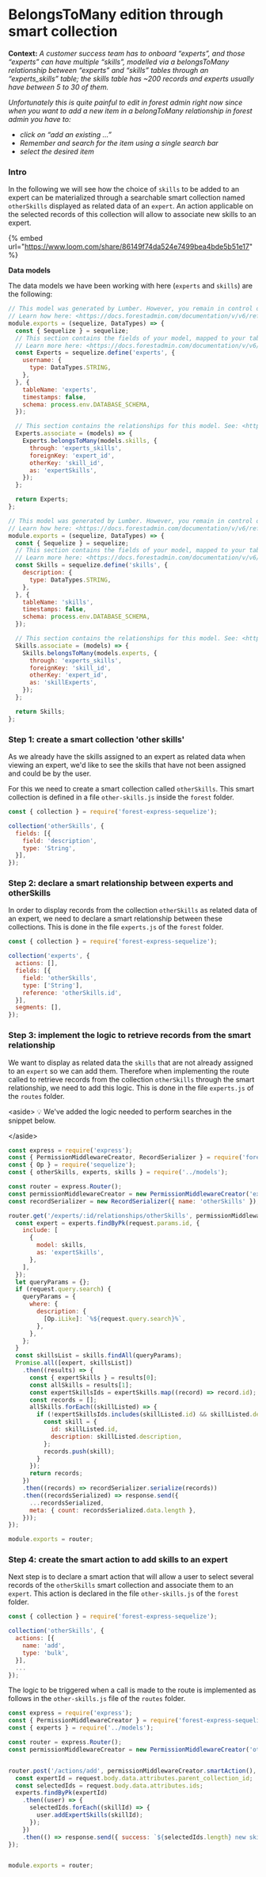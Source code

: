 # BelongsToMany edition through smart collection

**Context:** _A customer success team has to onboard “experts”, and those “experts” can have multiple “skills”, modelled via a belongsToMany relationship between “experts” and “skills” tables through an “experts\_skills” table; the skills table has \~200 records and experts usually have between 5 to 30 of them._

_Unfortunately this is quite painful to edit in forest admin right now since when you want to add a new item in a belongToMany relationship in forest admin you have to:_

* _click on “add an existing …”_
* _Remember and search for the item using a single search bar_
* _select the desired item_

### Intro

In the following we will see how the choice of `skills` to be added to an expert can be materialized through a searchable smart collection named `otherSkills` displayed as related data of an `expert`. An action applicable on the selected records of this collection will allow to associate new skills to an expert.

{% embed url="https://www.loom.com/share/86149f74da524e7499bea4bde5b51e17" %}

**Data models**

The data models we have been working with here (`experts` and `skills`) are the following:

```jsx
// This model was generated by Lumber. However, you remain in control of your models.
// Learn how here: <https://docs.forestadmin.com/documentation/v/v6/reference-guide/models/enrich-your-models>
module.exports = (sequelize, DataTypes) => {
  const { Sequelize } = sequelize;
  // This section contains the fields of your model, mapped to your table's columns.
  // Learn more here: <https://docs.forestadmin.com/documentation/v/v6/reference-guide/models/enrich-your-models#declaring-a-new-field-in-a-model>
  const Experts = sequelize.define('experts', {
    username: {
      type: DataTypes.STRING,
    },
  }, {
    tableName: 'experts',
    timestamps: false,
    schema: process.env.DATABASE_SCHEMA,
  });

  // This section contains the relationships for this model. See: <https://docs.forestadmin.com/documentation/v/v6/reference-guide/relationships#adding-relationships>.
  Experts.associate = (models) => {
    Experts.belongsToMany(models.skills, {
      through: 'experts_skills',
      foreignKey: 'expert_id',
      otherKey: 'skill_id',
      as: 'expertSkills',
    });
  };

  return Experts;
};
```

```jsx
// This model was generated by Lumber. However, you remain in control of your models.
// Learn how here: <https://docs.forestadmin.com/documentation/v/v6/reference-guide/models/enrich-your-models>
module.exports = (sequelize, DataTypes) => {
  const { Sequelize } = sequelize;
  // This section contains the fields of your model, mapped to your table's columns.
  // Learn more here: <https://docs.forestadmin.com/documentation/v/v6/reference-guide/models/enrich-your-models#declaring-a-new-field-in-a-model>
  const Skills = sequelize.define('skills', {
    description: {
      type: DataTypes.STRING,
    },
  }, {
    tableName: 'skills',
    timestamps: false,
    schema: process.env.DATABASE_SCHEMA,
  });

  // This section contains the relationships for this model. See: <https://docs.forestadmin.com/documentation/v/v6/reference-guide/relationships#adding-relationships>.
  Skills.associate = (models) => {
    Skills.belongsToMany(models.experts, {
      through: 'experts_skills',
      foreignKey: 'skill_id',
      otherKey: 'expert_id',
      as: 'skillExperts',
    });
  };

  return Skills;
};
```

### Step 1: create a smart collection 'other skills'

As we already have the skills assigned to an expert as related data when viewing an expert, we'd like to see the skills that have not been assigned and could be by the user.

For this we need to create a smart collection called `otherSkills`. This smart collection is defined in a file `other-skills.js` inside the `forest` folder.

```jsx
const { collection } = require('forest-express-sequelize');

collection('otherSkills', {
  fields: [{
    field: 'description',
    type: 'String',
  }],
});
```

### Step 2: declare a smart relationship between experts and otherSkills

In order to display records from the collection `otherSkills` as related data of an expert, we need to declare a smart relationship between these collections. This is done in the file `experts.js` of the `forest` folder.

```jsx
const { collection } = require('forest-express-sequelize');

collection('experts', {
  actions: [],
  fields: [{
    field: 'otherSkills',
    type: ['String'],
    reference: 'otherSkills.id',
  }],
  segments: [],
});
```

### Step 3: implement the logic to retrieve records from the smart relationship

We want to display as related data the `skills` that are not already assigned to an `expert` so we can add them. Therefore when implementing the route called to retrieve records from the collection `otherSkills` through the smart relationship, we need to add this logic. This is done in the file `experts.js` of the `routes` folder.

\<aside> 💡 We've added the logic needed to perform searches in the snippet below.

\</aside>

```jsx
const express = require('express');
const { PermissionMiddlewareCreator, RecordSerializer } = require('forest-express-sequelize');
const { Op } = require('sequelize');
const { otherSkills, experts, skills } = require('../models');

const router = express.Router();
const permissionMiddlewareCreator = new PermissionMiddlewareCreator('experts');
const recordSerializer = new RecordSerializer({ name: 'otherSkills' });

router.get('/experts/:id/relationships/otherSkills', permissionMiddlewareCreator.list(), (request, response, next) => {
  const expert = experts.findByPk(request.params.id, {
    include: [
      {
        model: skills,
        as: 'expertSkills',
      },
    ],
  });
  let queryParams = {};
  if (request.query.search) {
    queryParams = {
      where: {
        description: {
          [Op.iLike]: `%${request.query.search}%`,
        },
      },
    };
  }
  const skillsList = skills.findAll(queryParams);
  Promise.all([expert, skillsList])
    .then((results) => {
      const { expertSkills } = results[0];
      const allSkills = results[1];
      const expertSkillsIds = expertSkills.map((record) => record.id);
      const records = [];
      allSkills.forEach((skillListed) => {
        if (!expertSkillsIds.includes(skillListed.id) && skillListed.description) {
          const skill = {
            id: skillListed.id,
            description: skillListed.description,
          };
          records.push(skill);
        }
      });
      return records;
    })
    .then((records) => recordSerializer.serialize(records))
    .then((recordsSerialized) => response.send({
      ...recordsSerialized,
      meta: { count: recordsSerialized.data.length },
    }));
});

module.exports = router;
```

### Step 4: create the smart action to add skills to an expert

Next step is to declare a smart action that will allow a user to select several records of the `otherSkills` smart collection and associate them to an `expert`. This action is declared in the file `other-skills.js` of the `forest` folder.

```jsx
const { collection } = require('forest-express-sequelize');

collection('otherSkills', {
  actions: [{
    name: 'add',
    type: 'bulk',
  }],
  ...
});
```

The logic to be triggered when a call is made to the route is implemented as follows in the `other-skills.js` file of the `routes` folder.

```javascript
const express = require('express');
const { PermissionMiddlewareCreator } = require('forest-express-sequelize');
const { experts } = require('../models');

const router = express.Router();
const permissionMiddlewareCreator = new PermissionMiddlewareCreator('otherSkills');


router.post('/actions/add', permissionMiddlewareCreator.smartAction(), (request, response) => {
  const expertId = request.body.data.attributes.parent_collection_id;
  const selectedIds = request.body.data.attributes.ids;
  experts.findByPk(expertId)
    .then((user) => {
      selectedIds.forEach((skillId) => {
        user.addExpertSkills(skillId);
      });
    })
    .then(() => response.send({ success: `${selectedIds.length} new skills have been added` }));
});


module.exports = router;
```
